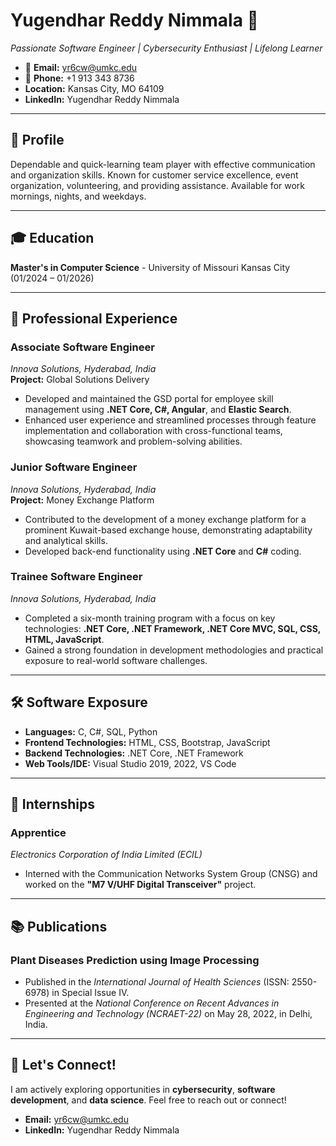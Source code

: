 # Yugendhar Reddy Nimmala 🚀  
*Passionate Software Engineer | Cybersecurity Enthusiast | Lifelong Learner*

- 📧 **Email:** yr6cw@umkc.edu
- 📱 **Phone:** +1 913 343 8736
- **Location:** Kansas City, MO 64109
- **LinkedIn:** Yugendhar Reddy Nimmala

---

## 📖 Profile

Dependable and quick-learning team player with effective communication and organization skills. Known for customer service excellence, event organization, volunteering, and providing assistance. Available for work mornings, nights, and weekdays.

---

## 🎓 Education

**Master's in Computer Science** - University of Missouri Kansas City (01/2024 – 01/2026)

---

## 💼 Professional Experience

### **Associate Software Engineer**  
*Innova Solutions, Hyderabad, India*  
**Project:** Global Solutions Delivery  
- Developed and maintained the GSD portal for employee skill management using **.NET Core, C#, Angular**, and **Elastic Search**.
- Enhanced user experience and streamlined processes through feature implementation and collaboration with cross-functional teams, showcasing teamwork and problem-solving abilities.

### **Junior Software Engineer**  
*Innova Solutions, Hyderabad, India*  
**Project:** Money Exchange Platform  
- Contributed to the development of a money exchange platform for a prominent Kuwait-based exchange house, demonstrating adaptability and analytical skills.
- Developed back-end functionality using **.NET Core** and **C#** coding.

### **Trainee Software Engineer**  
*Innova Solutions, Hyderabad, India*  
- Completed a six-month training program with a focus on key technologies: **.NET Core, .NET Framework, .NET Core MVC, SQL, CSS, HTML, JavaScript**.
- Gained a strong foundation in development methodologies and practical exposure to real-world software challenges.

---

## 🛠️ Software Exposure

- **Languages:** C, C#, SQL, Python
- **Frontend Technologies:** HTML, CSS, Bootstrap, JavaScript
- **Backend Technologies:** .NET Core, .NET Framework
- **Web Tools/IDE:** Visual Studio 2019, 2022, VS Code

---

## 🏫 Internships

### **Apprentice**  
*Electronics Corporation of India Limited (ECIL)*  
- Interned with the Communication Networks System Group (CNSG) and worked on the **"M7 V/UHF Digital Transceiver"** project.

---

## 📚 Publications

### **Plant Diseases Prediction using Image Processing**
- Published in the *International Journal of Health Sciences* (ISSN: 2550-6978) in Special Issue IV.
- Presented at the *National Conference on Recent Advances in Engineering and Technology (NCRAET-22)* on May 28, 2022, in Delhi, India.

---

## 🤝 Let's Connect!

I am actively exploring opportunities in **cybersecurity**, **software development**, and **data science**. Feel free to reach out or connect!

- **Email:** yr6cw@umkc.edu
- **LinkedIn:** Yugendhar Reddy Nimmala
